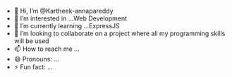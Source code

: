 - 👋 Hi, I’m @Kartheek-annapareddy
- 👀 I’m interested in ...Web Development
- 🌱 I’m currently learning ...ExpressJS
- 💞️ I’m looking to collaborate on a project where all my programming skills will be used
- 📫 How to reach me ...
- 😄 Pronouns: ...
- ⚡ Fun fact: ...

<!---
Kartheek-annapareddy/Kartheek-annapareddy is a ✨ special ✨ repository because its `README.md` (this file) appears on your GitHub profile.
You can click the Preview link to take a look at your changes.
--->
